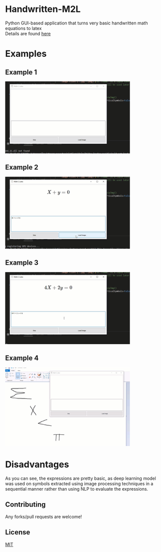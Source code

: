 # Handwritten-M2L
Python GUI-based application that turns very basic handwritten math equations to latex
<br>
Details are found [here](https://github.com/OdyAsh/Handwritten-M2L/blob/main/G12_Ashraf196280_Farah194233_Jacinta206562.docx)


# Examples
## Example 1
<img
  src="https://github.com/OdyAsh/Handwritten-M2L/blob/main/output1.gif"
  style="display: inline-block; margin: 0 auto; max-width: 400px">
## Example 2
<img
  src="https://github.com/OdyAsh/Handwritten-M2L/blob/main/output2.gif"
  style="display: inline-block; margin: 0 auto; max-width: 400px">
## Example 3
<img
  src="https://github.com/OdyAsh/Handwritten-M2L/blob/main/output3.gif"
  style="display: inline-block; margin: 0 auto; max-width: 400px">
## Example 4
<img
  src="https://github.com/OdyAsh/Handwritten-M2L/blob/main/output4.gif"
  style="display: inline-block; margin: 0 auto; max-width: 400px">

# Disadvantages
As you can see, the expressions are pretty basic, as deep learning model was used on symbols extracted using image processing techniques in a sequential manner rather than using NLP to evaluate the expressions.

## Contributing
Any forks/pull requests are welcome!

## License
[MIT](https://choosealicense.com/licenses/mit/)
